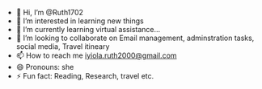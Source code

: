 - 👋 Hi, I’m @Ruth1702
- 👀 I’m interested in learning new things
- 🌱 I’m currently learning virtual assistance...
- 💞️ I’m looking to collaborate on Email management, adminstration tasks, social media, Travel itineary 
- 📫 How to reach me iyiola.ruth2000@gmail.com
- 😄 Pronouns: she
- ⚡ Fun fact: Reading, Research, travel etc.

<!---
Ruth1702/Ruth1702 is a ✨ special ✨ repository because its `README.md` (this file) appears on your GitHub profile.
You can click the Preview link to take a look at your changes.
--->
